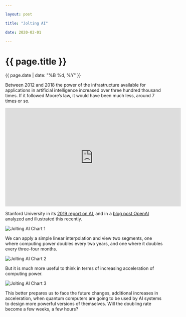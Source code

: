 ```yaml
---

layout: post

title: "Jolting AI"

date: 2020-02-01

---
```


<div class="post-header">

<h1>{{ page.title }}</h1>

<p>{{ page.date | date: "%B %d, %Y" }}</p>

</div>

Between 2012 and 2018 the power of the infrastructure available for applications in artificial intelligence increased over three hundred thousand times. If it followed Moore’s law, it would have been much less, around 7 times or so.

<iframe width="560" height="315" src="https://www.youtube.com/embed/ajoyra88UkA" frameborder="0" allow="accelerometer; autoplay; clipboard-write; encrypted-media; gyroscope; picture-in-picture" allowfullscreen></iframe>

Stanford University in its [2019 report on AI](https://hai.stanford.edu/ai-index/2019), and in a [blog post OpenAI](https://openai.com/blog/ai-and-compute/) analyzed and illustrated this recently.

![Jolting AI Chart 1](assets/images/jolting-ai-2.jpg)

We can apply a simple linear interpolation and view two segments, one where computing power doubles every two years, and one where it doubles every three-four months.

![Jolting AI Chart 2](assets/images/jolting-ai-3.jpg)

But it is much more useful to think in terms of increasing acceleration of computing power.

![Jolting AI Chart 3](assets/images/jolting-ai-4.jpg)

This better prepares us to face the future changes, additional increases in acceleration, when quantum computers are going to be used by AI systems to design more powerful versions of themselves. Will the doubling rate become a few weeks, a few hours?
